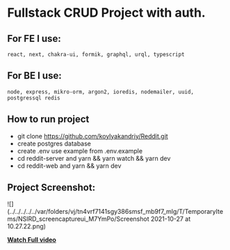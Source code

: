 # Fullstack CRUD Project with auth.

## For FE I use:
`react, next, chakra-ui, formik, graphql, urql, typescript`

## For BE I use:
`node, express, mikro-orm, argon2, ioredis, nodemailer, uuid, postgressql redis`

## How to run project
- git clone https://github.com/koylyakandriy/Reddit.git
- create postgres database
- create .env use example from .env.example
- cd reddit-server and yarn && yarn watch && yarn dev
- cd reddit-web and yarn && yarn dev

## Project Screenshot:
![](../../../../../var/folders/vj/tn4vrf7141sgy386smsf_mb9f7_mlg/T/TemporaryItems/NSIRD_screencaptureui_M7YmPo/Screenshot 2021-10-27 at 10.27.22.png)

**[Watch Full video](https://www.youtube.com/watch?v=I6ypD7qv3Z8&list=PL6L58FFxhqXFuq-K7Y4yqhJrf93c4-ejm&index=26)**
